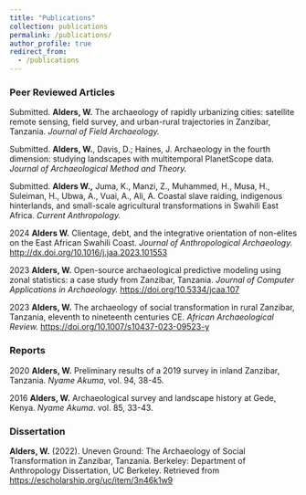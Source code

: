 ```yaml
---
title: "Publications"
collection: publications
permalink: /publications/
author_profile: true
redirect_from:
  - /publications
---
```


### Peer Reviewed Articles
Submitted.         __Alders, W.__  The archaeology of rapidly urbanizing cities: satellite remote sensing, field survey, and urban-rural trajectories in Zanzibar, Tanzania. _Journal of Field Archaeology._

Submitted.         __Alders, W.__, Davis, D.; Haines, J. Archaeology in the fourth dimension: studying landscapes with multitemporal PlanetScope data. _Journal of Archaeological Method and Theory._

Submitted.        	__Alders W.,__ Juma, K., Manzi, Z., Muhammed, H., Musa, H., Suleiman, H., Ubwa, A., 
Vuai, A., Ali, A. Coastal slave raiding, indigenous hinterlands, and small-scale agricultural transformations in Swahili East Africa. _Current Anthropology._

2024	      __Alders W.__ Clientage, debt, and the integrative orientation of non-elites on the East African Swahili Coast. _Journal of Anthropological Archaeology._ http://dx.doi.org/10.1016/j.jaa.2023.101553

2023			 __Alders, W.__ Open-source archaeological predictive modeling using zonal statistics: a case study from Zanzibar, Tanzania. _Journal of Computer Applications in Archaeology._ https://doi.org/10.5334/jcaa.107

2023    __Alders, W.__ The archaeology of social transformation in rural Zanzibar, Tanzania, eleventh to nineteenth centuries CE. _African Archaeological Review._ https://doi.org/10.1007/s10437-023-09523-y



### Reports

2020 		__Alders, W.__ Preliminary results of a 2019 survey in inland Zanzibar, Tanzania. _Nyame Akuma_, vol. 94, 38-45.

2016 		__Alders, W.__ Archaeological survey and landscape history at Gede, Kenya. _Nyame Akuma_. vol. 85, 33-43.

### Dissertation

__Alders, W.__ (2022). Uneven Ground: The Archaeology of Social Transformation in Zanzibar, Tanzania. Berkeley: Department of Anthropology Dissertation, UC Berkeley. Retrieved from https://escholarship.org/uc/item/3n46k1w9
